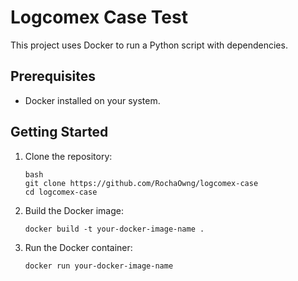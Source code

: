 # Logcomex Case Test

This project uses Docker to run a Python script with dependencies.

## Prerequisites

- Docker installed on your system.

## Getting Started

1. Clone the repository:

   ```
   bash
   git clone https://github.com/RochaOwng/logcomex-case
   cd logcomex-case
2. Build the Docker image:
   ```
   docker build -t your-docker-image-name .
3. Run the Docker container:
    ```
    docker run your-docker-image-name
